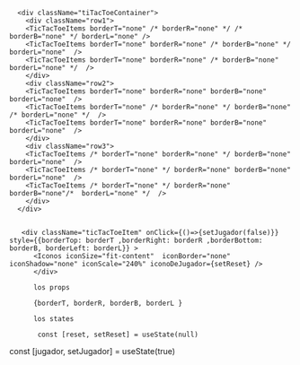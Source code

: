       <div className="tiTacToeContainer">
        <div className="row1">
        <TicTacToeItems borderT="none" /* borderR="none" */ /* borderB="none" */ borderL="none" />
        <TicTacToeItems borderT="none" borderR="none" /* borderB="none" */ borderL="none"  />
        <TicTacToeItems borderT="none" borderR="none" /* borderB="none" borderL="none" */  />
        </div>
        <div className="row2">
        <TicTacToeItems borderT="none" borderR="none" borderB="none" borderL="none"  />
        <TicTacToeItems borderT="none" /* borderR="none" */ borderB="none" /* borderL="none" */  />
        <TicTacToeItems borderT="none" borderR="none" borderB="none" borderL="none"  />
        </div>
        <div className="row3">
        <TicTacToeItems /* borderT="none" borderR="none" */ borderB="none" borderL="none"  />
        <TicTacToeItems /* borderT="none" */ borderR="none" borderB="none" borderL="none"  />
        <TicTacToeItems /* borderT="none" */ borderR="none" borderB="none"/*  borderL="none" */  />
        </div>
      </div>


       <div className="ticTacToeItem" onClick={()=>{setJugador(false)}} style={{borderTop: borderT ,borderRight: borderR ,borderBottom: borderB, borderLeft: borderL}} >
          <Iconos iconSize="fit-content"  iconBorder="none" iconShadow="none" iconScale="240%" iconoDeJugador={setReset} />
          </div>

          los props

          {borderT, borderR, borderB, borderL }

          los states

           const [reset, setReset] = useState(null) 
  const [jugador, setJugador] = useState(true) 